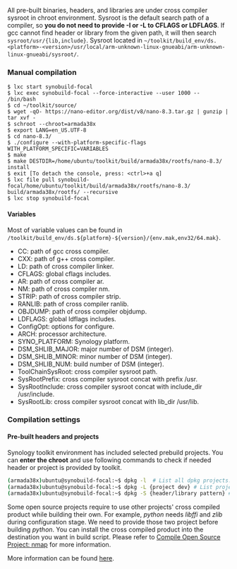 All pre-built binaries, headers, and libraries are under cross compiler sysroot in chroot environment.
Sysroot is the default search path of a compiler, so **you do not need to provide -I or -L to CFLAGS or LDFLAGS**.
If gcc cannot find header or library from the given path, it will then search `sysroot/usr/{lib,include}`.
Sysroot located in `~/toolkit/build_env/ds.<platform>-<version>/usr/local/arm-unknown-linux-gnueabi/arm-unknown-linux-gnueabi/sysroot/`.

### Manual compilation
```shell
$ lxc start synobuild-focal
$ lxc exec synobuild-focal --force-interactive --user 1000 -- /bin/bash
$ cd ~/toolkit/source/
$ wget -qO- https://nano-editor.org/dist/v8/nano-8.3.tar.gz | gunzip | tar xvf -
$ schroot --chroot=armada38x
$ export LANG=en_US.UTF-8
$ cd nano-8.3/
$ ./configure --with-platform-specific-flags WITH_PLATFORM_SPECIFIC=VARIABLES
$ make
$ make DESTDIR=/home/ubuntu/toolkit/build/armada38x/rootfs/nano-8.3/ install
$ exit [To detach the console, press: <ctrl>+a q]
$ lxc file pull synobuild-focal/home/ubuntu/toolkit/build/armada38x/rootfs/nano-8.3/ build/armada38x/rootfs/ --recursive
$ lxc stop synobuild-focal
```

#### Variables
Most of variable values can be found in `/toolkit/build_env/ds.${platform}-${version}/{env.mak,env32/64.mak}`.

- CC: path of gcc cross compiler.
- CXX: path of g++ cross compiler.
- LD: path of cross compiler linker.
- CFLAGS: global cflags includes.
- AR: path of cross compiler ar.
- NM: path of cross compiler nm.
- STRIP: path of cross compiler strip.
- RANLIB: path of cross compiler ranlib.
- OBJDUMP: path of cross compiler objdump.
- LDFLAGS: global ldflags includes.
- ConfigOpt: options for configure.
- ARCH: processor architecture.
- SYNO_PLATFORM: Synology platform.
- DSM_SHLIB_MAJOR: major number of DSM (integer).
- DSM_SHLIB_MINOR: minor number of DSM (integer).
- DSM_SHLIB_NUM: build number of DSM (integer).
- ToolChainSysRoot: cross compiler sysroot path.
- SysRootPrefix: cross compiler sysroot concat with prefix /usr.
- SysRootInclude: cross compiler sysroot concat with include_dir /usr/include.
- SysRootLib: cross compiler sysroot concat with lib_dir /usr/lib.

### Compilation settings
#### Pre-built headers and projects
Synology toolkit environment has included selected prebuild projects. You can **enter the chroot** and use following commands to check if needed header or project is provided by toolkit.
```bash
(armada38x)ubuntu@synobuild-focal:~$ dpkg -l  # List all dpkg projects.
(armada38x)ubuntu@synobuild-focal:~$ dpkg -L {project dev} # List project install files, e.g `dpkg -L synousb-armada38x-dev`
(armada38x)ubuntu@synobuild-focal:~$ dpkg -S {header/library pattern} # Search header/library pattern, e.g. `dpkg -S libexif`
```
Some open source projects require to use other projects' cross compiled product while building their own.
For example, _python_ needs _libffi_ and _zlib_ during configuration stage. We need to provide those two project before building _python_.
You can install the cross compiled product into the destination you want in build script.
Please refer to [Compile Open Source Project: nmap](https://help.synology.com/developer-guide/examples/compile_nmap.html) for more information.

More information can be found [here](https://help.synology.com/developer-guide/toolkit/build_stage.html).

